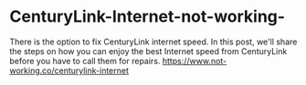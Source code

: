# CenturyLink-Internet-not-working-
There is the option to fix CenturyLink internet speed. In this post, we'll share the steps on how you can enjoy the best Internet speed from CenturyLink before you have to call them for repairs. https://www.not-working.co/centurylink-internet
